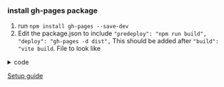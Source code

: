 ### install gh-pages package

1. run `npm install gh-pages --save-dev`
2. Edit the package.json to include `"predeploy": "npm run build",`
`"deploy": "gh-pages -d dist",` This should be added after `"build": "vite build`. File to look like
<details><summary>code</summary>

```javascript
"scripts": {
"dev": "vite",
"predeploy": "npm run build",
"deploy": "gh-pages -d dist",
"build": "vite build",
"lint": "eslint src --ext js,jsx --report-unused-disable-directives --max-warnings 0",
"preview": "vite preview"
```

3. edit the vite.config.js with `base: "/repo name",` Add this on the line befor `plugins: [react()],`
</details>

[Setup guide](https://dev.to/rashidshamloo/deploying-vite-react-app-to-github-pages-35hf)

